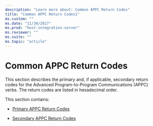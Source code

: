 ```yaml
---
description: "Learn more about: Common APPC Return Codes"
title: "Common APPC Return Codes1"
ms.custom: ""
ms.date: "11/30/2017"
ms.prod: "host-integration-server"
ms.reviewer: ""
ms.suite: ""
ms.topic: "article"
---
```

# Common APPC Return Codes
This section describes the primary and, if applicable, secondary return codes for the Advanced Program-to-Program Communications (APPC) verbs. The return codes are listed in hexadecimal order.  
  
 This section contains:  
  
-   [Primary APPC Return Codes](../core/primary-appc-return-codes1.md)  
  
-   [Secondary APPC Return Codes](../core/secondary-appc-return-codes2.md)
